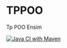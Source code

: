 # TPPOO
Tp POO Ensim

[![Java CI with Maven](https://github.com/Florian-Bauge/TPPOO/actions/workflows/maven.yml/badge.svg)](https://github.com/Florian-Bauge/TPPOO/actions/workflows/maven.yml)


